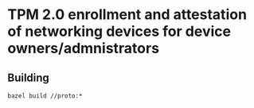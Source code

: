 # TPM 2.0 enrollment and attestation of networking devices for device owners/admnistrators

## Building

`bazel build //proto:*`
